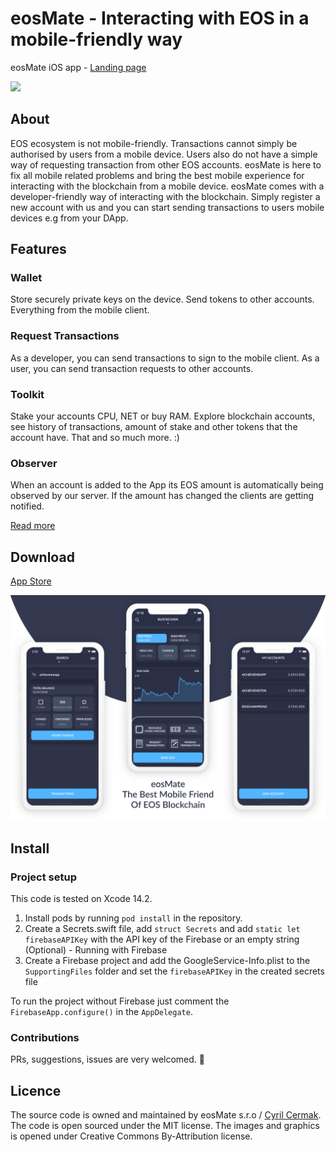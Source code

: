 # eosMate - Interacting with EOS in a mobile-friendly way
eosMate iOS app - [Landing page](https://eosmate.io/)

[<img src="resources/appstore-badge.png" height="50">](https://apps.apple.com/us/app/id1425706416)
## About

EOS ecosystem is not mobile-friendly. Transactions cannot simply be authorised by users from a mobile device. Users also do not have a simple way of requesting transaction from other EOS accounts. eosMate is here to fix all mobile related problems and bring the best mobile experience for interacting with the blockchain from a mobile device. eosMate comes with a developer-friendly way of interacting with the blockchain. Simply register a new account with us and you can start sending transactions to users mobile devices e.g from your DApp.

## Features

### Wallet
Store securely private keys on the device. Send tokens to other accounts. Everything from the mobile client.

### Request Transactions
As a developer, you can send transactions to sign to the mobile client. As a user, you can send transaction requests to other accounts.

### Toolkit
Stake your accounts CPU, NET or buy RAM. Explore blockchain accounts, see history of transactions, amount of stake and other tokens that the account have. That and so much more. :)

### Observer
When an account is added to the App its EOS amount is automatically being observed by our server. If the amount has changed the clients are getting notified.

[Read more](https://eosmate.io/) <br>

## Download
[App Store](https://apps.apple.com/us/app/id1425706416) 

![image](readme/app_promo.png)

## Install

### Project setup
This code is tested on Xcode 14.2. 
1) Install pods by running `pod install` in the repository. 
2) Create a Secrets.swift file, add `struct Secrets` and add `static let firebaseAPIKey` with the API key of the Firebase or an empty string
(Optional) - Running with Firebase
3) Create a Firebase project and add the GoogleService-Info.plist to the `SupportingFiles` folder and set the `firebaseAPIKey` in the created secrets file

To run the project without Firebase just comment the `FirebaseApp.configure()` in the `AppDelegate`.

### Contributions

PRs, suggestions, issues are very welcomed. 🙏

## Licence
The source code is owned and maintained by eosMate s.r.o / [Cyril Cermak](https://www.linkedin.com/in/cyril-cermak-210a8b6b/). 
The code is open sourced under the MIT license. The images and graphics is opened under Creative Commons By-Attribution license.
